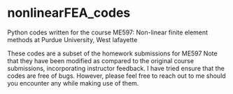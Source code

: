 # nonlinearFEA_codes
Python codes written for the course ME597: Non-linear finite element methods at Purdue University, West lafayette

These codes are a subset of the homework submissions for ME597
Note that they have been modified as compared to the original course submissions, incorporating instructor feedback.
I have tried ensure that the codes are free of bugs. However, please feel free to reach out to me should you encounter any while making use of them.
